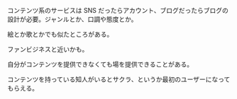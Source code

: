 コンテンツ系のサービスは SNS だったらアカウント、ブログだったらブログの設計が必要。ジャンルとか、口調や態度とか。

絵とか歌とかでも似たところがある。

ファンビジネスと近いかも。

自分がコンテンツを提供できなくても場を提供できることがある。

コンテンツを持っている知人がいるとサクラ、というか最初のユーザーになってもらえる。
